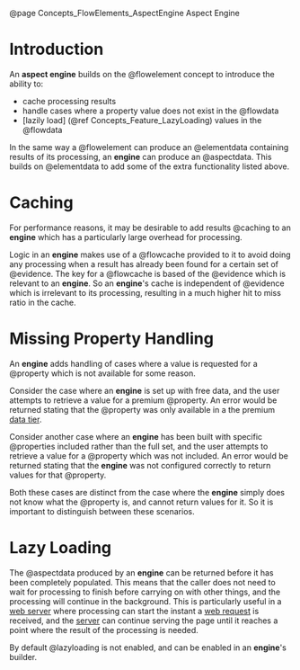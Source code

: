 @page Concepts_FlowElements_AspectEngine Aspect Engine

# Introduction

An **aspect engine** builds on the @flowelement concept to introduce the ability to:
* cache processing results
* handle cases where a property value does not exist in the @flowdata
* [lazily load] (@ref Concepts_Feature_LazyLoading) values in the @flowdata

In the same way a @flowelement can produce an @elementdata containing results of its processing, an 
**engine** can produce an @aspectdata. This builds on @elementdata to add some of the extra functionality
listed above.


# Caching

For performance reasons, it may be desirable to add results @caching to an **engine** which has a particularly large overhead for 
processing.

Logic in an **engine** makes use of a @flowcache provided to it to avoid doing any processing when a result has already been found
for a certain set of @evidence. The key for a @flowcache is based of the @evidence which is relevant to an **engine**. So an **engine**'s
cache is independent of @evidence which is irrelevant to its processing, resulting in a much higher hit to miss ratio in the cache.


# Missing Property Handling

An **engine** adds handling of cases where a value is requested for a @property which is not available for some reason.

Consider the case where an **engine** is set up with free data, and the user attempts to retrieve a value for a premium @property.
An error would be returned stating that the @property was only available in a the premium [data tier](@term{DataTier}).

Consider another case where an **engine** has been built with specific @properties included rather than the full set, and the user
attempts to retrieve a value for a @property which was not included. An error would be returned stating that the **engine** was not
configured correctly to return values for that @property.

Both these cases are distinct from the case where the **engine** simply does not know what the @property is, and cannot return values
for it. So it is important to distinguish between these scenarios.


# Lazy Loading

The @aspectdata produced by an **engine** can be returned before it has been completely populated. This means that the caller does not
need to wait for processing to finish before carrying on with other things, and the processing will continue in the background. This is
particularly useful in a [web server](@term{WebServer}) where processing can start the instant a [web request](@term{WebRequest}) is
received, and the [server](@term{WebServer}) can continue serving the page until it reaches a point where the result of the processing
is needed.

By default @lazyloading is not enabled, and can be enabled in an **engine**'s builder.
